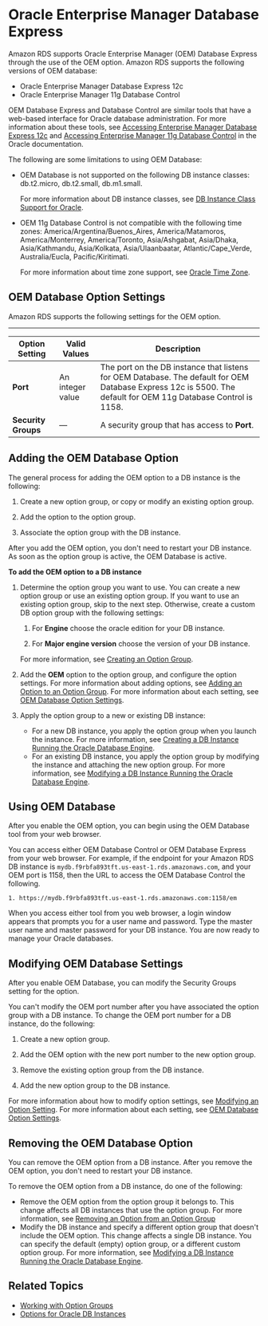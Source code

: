 # Oracle Enterprise Manager Database Express<a name="Appendix.Oracle.Options.OEM_DBControl"></a>

Amazon RDS supports Oracle Enterprise Manager \(OEM\) Database Express through the use of the OEM option\. Amazon RDS supports the following versions of OEM database: 
+ Oracle Enterprise Manager Database Express 12c
+ Oracle Enterprise Manager 11g Database Control

OEM Database Express and Database Control are similar tools that have a web\-based interface for Oracle database administration\. For more information about these tools, see [Accessing Enterprise Manager Database Express 12c](https://docs.oracle.com/en/cloud/paas/database-dbaas-cloud/csdbi/access-em-database-express-12c.html) and [Accessing Enterprise Manager 11g Database Control](https://docs.oracle.com/cloud/latest/dbcs_dbaas/CSDBI/GUID-0A67F8E8-E1A9-4D0E-8381-FEC4B9316841.htm#CSDBI3445) in the Oracle documentation\. 

The following are some limitations to using OEM Database: 
+ OEM Database is not supported on the following DB instance classes: db\.t2\.micro, db\.t2\.small, db\.m1\.small\. 

  For more information about DB instance classes, see [DB Instance Class Support for Oracle](CHAP_Oracle.md#Oracle.Concepts.InstanceClasses)\. 
+ OEM 11g Database Control is not compatible with the following time zones: America/Argentina/Buenos\_Aires, America/Matamoros, America/Monterrey, America/Toronto, Asia/Ashgabat, Asia/Dhaka, Asia/Kathmandu, Asia/Kolkata, Asia/Ulaanbaatar, Atlantic/Cape\_Verde, Australia/Eucla, Pacific/Kiritimati\. 

  For more information about time zone support, see [Oracle Time Zone](Appendix.Oracle.Options.Timezone.md)\. 

## OEM Database Option Settings<a name="Appendix.Oracle.Options.OEM_DBControl.Options"></a>

Amazon RDS supports the following settings for the OEM option\. 


****  

| Option Setting | Valid Values | Description | 
| --- | --- | --- | 
| **Port** | An integer value |  The port on the DB instance that listens for OEM Database\. The default for OEM Database Express 12c is 5500\. The default for OEM 11g Database Control is 1158\.   | 
| **Security Groups** | — |  A security group that has access to **Port**\.   | 

## Adding the OEM Database Option<a name="Appendix.Oracle.Options.OEM_DBControl.Add"></a>

The general process for adding the OEM option to a DB instance is the following: 

1. Create a new option group, or copy or modify an existing option group\.

1. Add the option to the option group\.

1. Associate the option group with the DB instance\.

After you add the OEM option, you don't need to restart your DB instance\. As soon as the option group is active, the OEM Database is active\. 

**To add the OEM option to a DB instance**

1. Determine the option group you want to use\. You can create a new option group or use an existing option group\. If you want to use an existing option group, skip to the next step\. Otherwise, create a custom DB option group with the following settings: 

   1. For **Engine** choose the oracle edition for your DB instance\. 

   1. For **Major engine version** choose the version of your DB instance\. 

   For more information, see [Creating an Option Group](USER_WorkingWithOptionGroups.md#USER_WorkingWithOptionGroups.Create)\. 

1. Add the **OEM** option to the option group, and configure the option settings\. For more information about adding options, see [Adding an Option to an Option Group](USER_WorkingWithOptionGroups.md#USER_WorkingWithOptionGroups.AddOption)\. For more information about each setting, see [OEM Database Option Settings](#Appendix.Oracle.Options.OEM_DBControl.Options)\. 

1. Apply the option group to a new or existing DB instance: 
   + For a new DB instance, you apply the option group when you launch the instance\. For more information, see [Creating a DB Instance Running the Oracle Database Engine](USER_CreateOracleInstance.md)\. 
   + For an existing DB instance, you apply the option group by modifying the instance and attaching the new option group\. For more information, see [Modifying a DB Instance Running the Oracle Database Engine](USER_ModifyInstance.Oracle.md)\. 

## Using OEM Database<a name="Appendix.Oracle.Options.OEM_DBControl.Using"></a>

After you enable the OEM option, you can begin using the OEM Database tool from your web browser\. 

You can access either OEM Database Control or OEM Database Express from your web browser\. For example, if the endpoint for your Amazon RDS DB instance is `mydb.f9rbfa893tft.us-east-1.rds.amazonaws.com`, and your OEM port is 1158, then the URL to access the OEM Database Control the following\. 

```
1. https://mydb.f9rbfa893tft.us-east-1.rds.amazonaws.com:1158/em
```

When you access either tool from you web browser, a login window appears that prompts you for a user name and password\. Type the master user name and master password for your DB instance\. You are now ready to manage your Oracle databases\. 

## Modifying OEM Database Settings<a name="Appendix.Oracle.Options.OEM_DBControl.ModifySettings"></a>

After you enable OEM Database, you can modify the Security Groups setting for the option\. 

You can't modify the OEM port number after you have associated the option group with a DB instance\. To change the OEM port number for a DB instance, do the following: 

1. Create a new option group\.

1. Add the OEM option with the new port number to the new option group\. 

1. Remove the existing option group from the DB instance\.

1. Add the new option group to the DB instance\.

For more information about how to modify option settings, see [Modifying an Option Setting](USER_WorkingWithOptionGroups.md#USER_WorkingWithOptionGroups.ModifyOption)\. For more information about each setting, see [OEM Database Option Settings](#Appendix.Oracle.Options.OEM_DBControl.Options)\. 

## Removing the OEM Database Option<a name="Appendix.Oracle.Options.OEM_DBControl.Remove"></a>

You can remove the OEM option from a DB instance\. After you remove the OEM option, you don't need to restart your DB instance\. 

To remove the OEM option from a DB instance, do one of the following: 
+ Remove the OEM option from the option group it belongs to\. This change affects all DB instances that use the option group\. For more information, see [Removing an Option from an Option Group](USER_WorkingWithOptionGroups.md#USER_WorkingWithOptionGroups.RemoveOption) 
+ Modify the DB instance and specify a different option group that doesn't include the OEM option\. This change affects a single DB instance\. You can specify the default \(empty\) option group, or a different custom option group\. For more information, see [Modifying a DB Instance Running the Oracle Database Engine](USER_ModifyInstance.Oracle.md)\. 

## Related Topics<a name="Appendix.Oracle.Options.OEM_DBControl.Related"></a>
+ [Working with Option Groups](USER_WorkingWithOptionGroups.md)
+ [Options for Oracle DB Instances](Appendix.Oracle.Options.md)